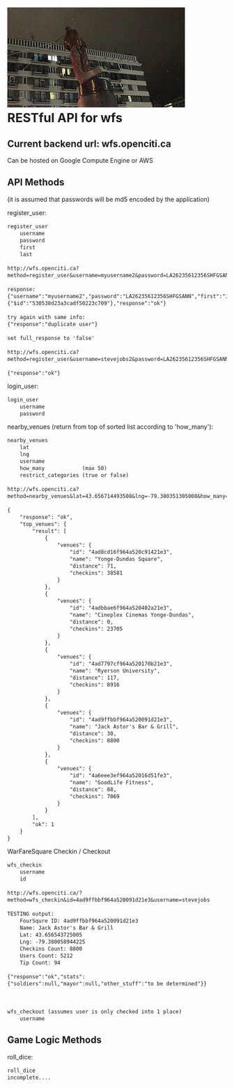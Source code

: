 ![Alt text](badman.jpg "badman.jpg")
RESTful API for wfs
===


Current backend url: wfs.openciti.ca
---

Can be hosted on Google Compute Engine or AWS


API Methods
---

(it is assumed that passwords will be md5 encoded by the application)

register_user:

    register_user
        username
        password
        first
        last

    http://wfs.openciti.ca?method=register_user&username=myusername2&password=LA26235612356SHFGSANN&first=Joe&last=Blow&full_response=true

    response:
    {"username":"myusername2","password":"LA26235612356SHFGSANN","first":"Joe","last":"Blow","_id":{"$id":"530538d23a3cadf50223c709"},"response":"ok"}

    try again with same info:
    {"response":"duplicate user"}

    set full_response to 'false'

    http://wfs.openciti.ca?method=register_user&username=stevejobs2&password=LA26235612356SHFGSANN&first=Steve&last=Jobs&full_response=false

    {"response":"ok"}



login_user:

    login_user
        username
        password


nearby_venues (return from top of sorted list according to 'how_many'):

    nearby_venues
        lat
        lng
        username
        how_many            (max 50)
        restrict_categories (true or false)

    http://wfs.openciti.ca?method=nearby_venues&lat=43.656714493508&lng=-79.380351305008&how_many=5&username=stevejobs&restrict_categories=false

    {
        "response": "ok",
        "top_venues": {
            "result": [
                {
                    "venues": {
                        "id": "4ad8cd16f964a520c91421e3",
                        "name": "Yonge-Dundas Square",
                        "distance": 71,
                        "checkins": 38581
                    }
                },
                {
                    "venues": {
                        "id": "4adbbae6f964a520402a21e3",
                        "name": "Cineplex Cinemas Yonge-Dundas",
                        "distance": 0,
                        "checkins": 23705
                    }
                },
                {
                    "venues": {
                        "id": "4ad7797cf964a520170b21e3",
                        "name": "Ryerson University",
                        "distance": 117,
                        "checkins": 8916
                    }
                },
                {
                    "venues": {
                        "id": "4ad9ffbbf964a520091d21e3",
                        "name": "Jack Astor's Bar & Grill",
                        "distance": 30,
                        "checkins": 8800
                    }
                },
                {
                    "venues": {
                        "id": "4a6eee3ef964a52016d51fe3",
                        "name": "GoodLife Fitness",
                        "distance": 88,
                        "checkins": 7069
                    }
                }
            ],
            "ok": 1
        }
    }


WarFareSquare Checkin / Checkout

    wfs_checkin
        username
        id

    http://wfs.openciti.ca/?method=wfs_checkin&id=4ad9ffbbf964a520091d21e3&username=stevejobs

    TESTING output:
        FourSqure ID: 4ad9ffbbf964a520091d21e3
        Name: Jack Astor's Bar & Grill
        Lat: 43.656543725005
        Lng: -79.380058944225
        Checkins Count: 8800
        Users Count: 5212
        Tip Count: 94
   
    {"response":"ok","stats":{"soldiers":null,"mayor":null,"other_stuff":"to be determined"}}



    wfs_checkout (assumes user is only checked into 1 place)
        username



Game Logic Methods
---

roll_dice:
    
    roll_dice
    incomplete....
